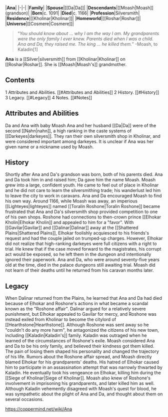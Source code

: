 |**Ana**|
|-|-|
|**Family**|
|**Spouse**|[[Da\|Da]]|
|**Descendants**|[[Moash\|Moash]] (grandson)|
|**Born**|c. 1091|
|**Died**|c. 1166|
|**Profession**|Silversmith|
|**Residence**|[[Kholinar\|Kholinar]]|
|**Homeworld**|[[Roshar\|Roshar]]|
|**Universe**|[[Cosmere\|Cosmere]]|

>“*You should know about ... why I am the way I am. My grandparents were the only family I ever knew. Parents died when I was a child. Ana and Da, they raised me. The king ... he killed them.*”
\-Moash, to Kaladin[1]


**Ana** is a [[Silver\|silversmith]] from [[Kholinar\|Kholinar]] on [[Roshar\|Roshar]]. She is [[Moash\|Moash's]] grandmother.

## Contents

1 Attributes and Abilities. [[#Attributes and Abilities]] 
2 History. [[#History]] 
3 Legacy. [[#Legacy]] 
4 Notes. [[#Notes]] 


## Attributes and Abilities
  Da and Ana with baby Moash
Ana and her husband [[Da\|Da]] were of the second [[Nahn\|nahn]], a high ranking in the caste systems of [[Darkeyes\|darkeyes]]. They ran their own silversmith shop in Kholinar, and were considered important among darkeyes. It is unclear if Ana was her given name or a nickname used by Moash.

## History
Shortly after Ana and Da's grandson was born, both of his parents died. Ana and Da took him in and raised him; Da gave him the name Moash. Moash grew into a large, confident youth. He came to feel out of place in Kholinar and he did not care to learn the silversmithing trade; his wanderlust led him to leave the city to work in caravans. Ana and Da encouraged Moash to find his own way.
Around 1166, while Moash was away, an imperious [[Lighteyes\|lighteyes]] named [[Toralin Roshone\|Toralin Roshone]] became frustrated that Ana and Da's silversmith shop provided competition to one of his own shops. Roshone had connections to then-crown prince [[Elhokar Kholin\|Elhokar Kholin]] and appealed to him for a "favor". With [[Gavilar\|Gavilar]] and [[Dalinar\|Dalinar]] away at the [[Shattered Plains\|Shattered Plains]], Elhokar foolishly acquiesced to his friends's request and had the couple jailed on trumped-up charges. However, Elhokar did not realize that high-ranking darkeyes were full citizens with a right to trial. He knew that if the case moved forward to the magistrates, his corrupt act would be exposed, so he left them in the dungeon and intentionally ignored their paperwork. Ana and Da, who were around seventy-five years old at the time, died in the palace dungeons still awaiting trial. Moash did not learn of their deaths until he returned from his caravan months later.

## Legacy
When Dalinar returned from the Plains, he learned that Ana and Da had died because of Elhokar and Roshone's actions in what became a scandal known as the "Roshone affair". Dalinar argued for a relatively severe punishment, but Elhokar appealed to Gavilar for mercy, and Roshone was instead exiled from Kholinar to become the citylord of [[Hearthstone\|Hearthstone]]. Although Roshone was sent away so he "couldn't do any more harm", he antagonized the citizens of his new town, including [[Kaladin\|Kaladin's]] family. Kaladin was outraged when he learned of the circumstances of Roshone's exile.
Moash considered Ana and Da to be his only family, and believed their kindness got them killed. The pain of losing them shaped his personality and changed the trajectory of his life. Rumors about the Roshone affair spread, and Moash directly blamed Elhokar for his grandparents' deaths. His hatred of Elhokar caused him to participate in an assassination attempt that was narrowly thwarted by Kaladin. He eventually took his vengeance on Elhokar, killing him during the [[Siege of Kholinar\|Siege of Kholinar]]. Moash also knew of Roshone's involvement in imprisoning his grandparents, and later killed him as well. Although Kaladin vehemently disagreed with Moash's quest for blood, he was sympathetic about the plight of Ana and Da, and thought about them on several occasions.



https://coppermind.net/wiki/Ana